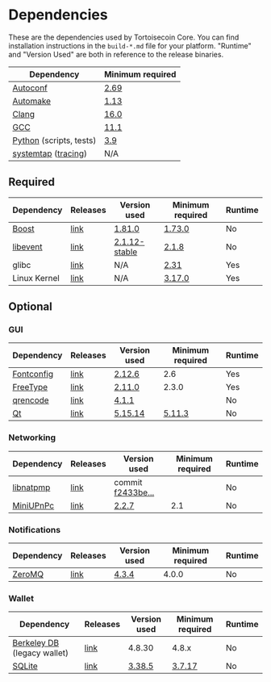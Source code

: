 # Dependencies

These are the dependencies used by Tortoisecoin Core.
You can find installation instructions in the `build-*.md` file for your platform.
"Runtime" and "Version Used" are both in reference to the release binaries.

| Dependency | Minimum required |
| --- | --- |
| [Autoconf](https://www.gnu.org/software/autoconf/) | [2.69](https://github.com/tortoisecoin/tortoisecoin/pull/17769) |
| [Automake](https://www.gnu.org/software/automake/) | [1.13](https://github.com/tortoisecoin/tortoisecoin/pull/18290) |
| [Clang](https://clang.llvm.org) | [16.0](https://github.com/tortoisecoin/tortoisecoin/pull/30263) |
| [GCC](https://gcc.gnu.org) | [11.1](https://github.com/tortoisecoin/tortoisecoin/pull/29091) |
| [Python](https://www.python.org) (scripts, tests) | [3.9](https://github.com/tortoisecoin/tortoisecoin/pull/28211) |
| [systemtap](https://sourceware.org/systemtap/) ([tracing](tracing.md))| N/A |

## Required

| Dependency | Releases | Version used | Minimum required | Runtime |
| --- | --- | --- | --- | --- |
| [Boost](../depends/packages/boost.mk) | [link](https://www.boost.org/users/download/) | [1.81.0](https://github.com/tortoisecoin/tortoisecoin/pull/26557) | [1.73.0](https://github.com/tortoisecoin/tortoisecoin/pull/29066) | No |
| [libevent](../depends/packages/libevent.mk) | [link](https://github.com/libevent/libevent/releases) | [2.1.12-stable](https://github.com/tortoisecoin/tortoisecoin/pull/21991) | [2.1.8](https://github.com/tortoisecoin/tortoisecoin/pull/24681) | No |
| glibc | [link](https://www.gnu.org/software/libc/) | N/A | [2.31](https://github.com/tortoisecoin/tortoisecoin/pull/29987) | Yes |
| Linux Kernel | [link](https://www.kernel.org/) | N/A | [3.17.0](https://github.com/tortoisecoin/tortoisecoin/pull/27699) | Yes |

## Optional

### GUI
| Dependency | Releases | Version used | Minimum required | Runtime |
| --- | --- | --- | --- | --- |
| [Fontconfig](../depends/packages/fontconfig.mk) | [link](https://www.freedesktop.org/wiki/Software/fontconfig/) | [2.12.6](https://github.com/tortoisecoin/tortoisecoin/pull/23495) | 2.6 | Yes |
| [FreeType](../depends/packages/freetype.mk) | [link](https://freetype.org) | [2.11.0](https://github.com/tortoisecoin/tortoisecoin/commit/01544dd78ccc0b0474571da854e27adef97137fb) | 2.3.0 | Yes |
| [qrencode](../depends/packages/qrencode.mk) | [link](https://fukuchi.org/works/qrencode/) | [4.1.1](https://github.com/tortoisecoin/tortoisecoin/pull/27312) | | No |
| [Qt](../depends/packages/qt.mk) | [link](https://download.qt.io/official_releases/qt/) | [5.15.14](https://github.com/tortoisecoin/tortoisecoin/pull/30198) | [5.11.3](https://github.com/tortoisecoin/tortoisecoin/pull/24132) | No |

### Networking
| Dependency | Releases | Version used | Minimum required | Runtime |
| --- | --- | --- | --- | --- |
| [libnatpmp](../depends/packages/libnatpmp.mk) | [link](https://github.com/miniupnp/libnatpmp/) | commit [f2433be...](https://github.com/tortoisecoin/tortoisecoin/pull/29708) | | No |
| [MiniUPnPc](../depends/packages/miniupnpc.mk) | [link](https://miniupnp.tuxfamily.org/) | [2.2.7](https://github.com/tortoisecoin/tortoisecoin/pull/29707) | 2.1 | No |

### Notifications
| Dependency | Releases | Version used | Minimum required | Runtime |
| --- | --- | --- | --- | --- |
| [ZeroMQ](../depends/packages/zeromq.mk) | [link](https://github.com/zeromq/libzmq/releases) | [4.3.4](https://github.com/tortoisecoin/tortoisecoin/pull/23956) | 4.0.0 | No |

### Wallet
| Dependency | Releases | Version used | Minimum required | Runtime |
| --- | --- | --- | --- | --- |
| [Berkeley DB](../depends/packages/bdb.mk) (legacy wallet) | [link](https://www.oracle.com/technetwork/database/database-technologies/berkeleydb/downloads/index.html) | 4.8.30 | 4.8.x | No |
| [SQLite](../depends/packages/sqlite.mk) | [link](https://sqlite.org) | [3.38.5](https://github.com/tortoisecoin/tortoisecoin/pull/25378) | [3.7.17](https://github.com/tortoisecoin/tortoisecoin/pull/19077) | No |
